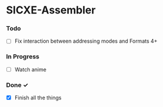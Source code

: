 # SICXE-Assembler

### Todo

- [ ] Fix interaction between addressing modes and Formats 4+  

### In Progress

- [ ] Watch anime  

### Done ✓

- [x] Finish all the things  
